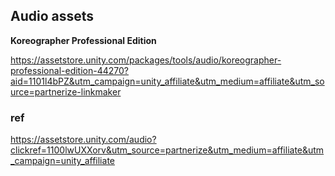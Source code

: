 ## Audio assets

**Koreographer Professional Edition**

https://assetstore.unity.com/packages/tools/audio/koreographer-professional-edition-44270?aid=1101l4bPZ&utm_campaign=unity_affiliate&utm_medium=affiliate&utm_source=partnerize-linkmaker

### ref 
https://assetstore.unity.com/audio?clickref=1100lwUXXorv&utm_source=partnerize&utm_medium=affiliate&utm_campaign=unity_affiliate
